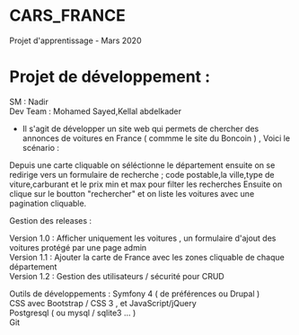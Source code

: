 # CARS_FRANCE
Projet d'apprentissage - Mars 2020 


Projet de développement : 
===
SM       : Nadir <br/>
Dev Team : Mohamed Sayed,Kellal abdelkader <br/>


- Il s'agit de développer un site web qui permets de chercher des annonces de voitures 
en France ( commme le site du Boncoin ) , 
Voici le scénario : 

Depuis une carte cliquable on séléctionne le département ensuite on se redirige vers un formulaire 
de recherche  ; 
code postable,la ville,type de viture,carburant et le prix min et max pour filter les recherches 
Ensuite on clique sur le boutton "rechercher" et on liste les voitures avec une pagination cliquable.

Gestion des releases : 

Version 1.0 : Afficher uniquement les voitures , un formulaire d'ajout des voitures protégé par une page admin<br/>
Version 1.1 : Ajouter la carte de France avec les zones cliquable de chaque département <br/>
Version 1.2 : Gestion des utilisateurs / sécurité pour CRUD <br/>

Outils de développements : 
Symfony 4 ( de préférences ou Drupal ) <br/> 
CSS avec Bootstrap / CSS 3 , et JavaScript/jQuery <br/>
Postgresql ( ou mysql / sqlite3 ... ) <br/>
Git
